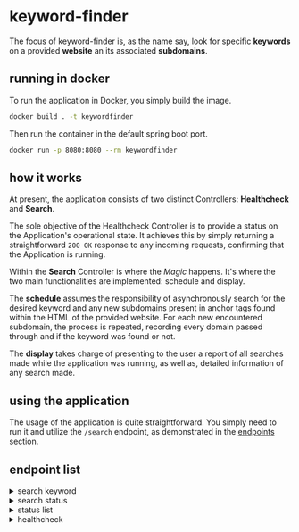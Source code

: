 # keyword-finder

The focus of keyword-finder is, as the name say, look for specific **keywords** on a provided **website** an its associated **subdomains**.

## running in docker

To run the application in Docker, you simply build the image.

```sh
docker build . -t keywordfinder
```

Then run the container in the default spring boot port.

```sh
docker run -p 8080:8080 --rm keywordfinder
```

## how it works

At present, the application consists of two distinct Controllers: **Healthcheck** and **Search**.

The sole objective of the Healthcheck Controller is to provide a status on the Application's operational state. It achieves this by simply returning a straightforward `200 OK` response to any incoming requests, confirming that the Application is running.

Within the **Search** Controller is where the _Magic_ happens. It's where the two main functionalities are implemented: schedule and display.

The **schedule** assumes the responsibility of asynchronously search for the desired keyword and any new subdomains present in anchor tags found within the HTML of the provided website. For each new encountered subdomain, the process is repeated, recording every domain passed through and if the keyword was found or not.

The **display** takes charge of presenting to the user a report of all searches made while the application was running, as well as, detailed information of any search made.

## using the application

The usage of the application is quite straightforward. You simply need to run it and utilize the `/search` endpoint, as demonstrated in the [endpoints](#endpoints) section.

## endpoint list

<details>
<summary>search keyword</summary>

### request

`baseurl` must be a valid url.  
`keyword` length must be a anywhere between 4 through 32.

```http
POST /search HTTP/1.1
Host: localhost:8080
Content-Type: application/json
Body:
{
    "baseurl": "https://magic.wizards.com/en/news",
    "keyword": "arena"
}
```

### response

```http
201 CREATED
Content-Type: application/json
Body:
{
    "id": "UsgTfB70"
}
```

### response (invalid body)

```http
400 Bad Request
Content-Type: application/json
Body:
{
    "timestamp": "2023-01-01T04:44:44.302067400Z",
    "status": 400,
    "error": "Bad Request",
    "message": [
        "The baseurl must be a valid url",
        "The keyword size must be between 4 and 32"
    ],
    "path": "/search"
}
```

</details>

<details>
<summary>search status</summary>

### request

`id` must refer to an existent id.

```http
GET /search/{{id}} HTTP/1.1
Host: localhost:8080
Content-Type: application/json
```

### response

```http
200 OK
Content-Type: application/json
Body:
{
    "id": "UsgTfB70",
    "keyword": "magic",
    "baseurl": "https://magic.wizards.com/en/news",
    "status": "running",
    "looked": 1,
    "found": 2,
    "urls": [
        "https://magic.wizards.com/en/news",
        "https://magic.wizards.com/en/news/archive?author=4bUf4MDTiLi6jOKxDj3KQm"
    ]
}
```

### response (invalid id)

```http
400 Bad Request
Content-Type: application/json
Body:
{
    "timestamp": "2023-11-08T04:49:10.729+00:00",
    "status": 400,
    "error": "Bad Request",
    "message": "The ID invalid_id does not exist",
    "path": "/search/invalid_id"
}
```

</details>

<details>
<summary>status list</summary>

### request

```http
GET /search HTTP/1.1
Host: localhost:8080
Content-Type: application/json
```

### response

```http
200 OK
Content-Type: application/json
Body:
{
    "searches": [
        {
            "id": "djoLV6av",
            "keyword": "magic",
            "baseurl": "https://magic.wizards.com/en/news",
            "status": "done",
            "looked": 1,
            "found": 44
        },
        {
            "id": "594epjVV",
            "keyword": "magic",
            "baseurl": "https://magic.wizards.com/en/news",
            "status": "runnning",
            "looked": 1,
            "found": 4
        }
    ]
}
```

</details>

<details>
<summary>healthcheck</summary>

### request

```http
GET /healthcheck HTTP/1.1
Host: localhost:8080
```

### response

```http
200 OK
Body:
OK
```

</details>
